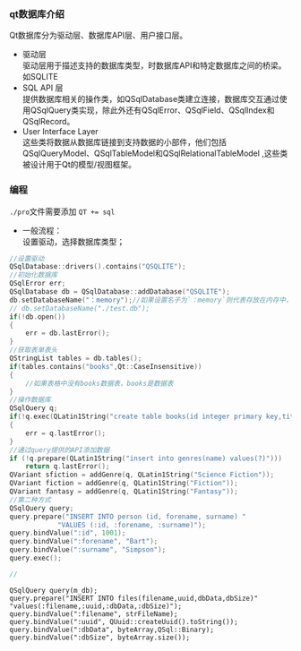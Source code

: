 ### qt数据库介绍   
Qt数据库分为驱动层、数据库API层、用户接口层。 
- 驱动层   
驱动层用于描述支持的数据库类型，时数据库API和特定数据库之间的桥梁。如SQLITE   
- SQL API 层    
提供数据库相关的操作类，如QSqlDatabase类建立连接，数据库交互通过使用QSqlQuery类实现，除此外还有QSqlError、QSqlField、QSqlIndex和QSqlRecord。   
- User Interface Layer  
这些类将数据从数据库链接到支持数据的小部件，他们包括QSqlQueryModel、QSqlTableModel和QSqlRelationalTableModel ,这些类被设计用于Qt的模型/视图框架。  


### 编程   
`./pro`文件需要添加 `QT += sql`   

- 一般流程：   
设置驱动，选择数据库类型；   
```C
//设置驱动
QSqlDatabase::drivers().contains("QSQLITE");
//初始化数据库
QSqlError err;
QSqlDatabase db = QSqlDatabase::addDatabase("QSQLITE");
db.setDatabaseName("：memory");//如果设置名子为`：memory`则代表存放在内存中，程序完成后就释放掉了，如果需要使用文件存储，则为文件路径
// db.setDatabaseName("./test.db");
if(!db.open())
{
    err = db.lastError();
}
//获取表单表头 
QStringList tables = db.tables();
if(tables.contains("books",Qt::CaseInsensitive))
{
    //如果表格中没有books数据表，books是数据表
}
//操作数据库
QSqlQuery q;
if(!q.exec(QLatin1String("create table books(id integer primary key,title varchar)"))
{
    err = q.lastError();
}
//通过query提供的API添加数据
if (!q.prepare(QLatin1String("insert into genres(name) values(?)")))
    return q.lastError();
QVariant sfiction = addGenre(q, QLatin1String("Science Fiction"));
QVariant fiction = addGenre(q, QLatin1String("Fiction"));
QVariant fantasy = addGenre(q, QLatin1String("Fantasy"));
//第二种方式
QSqlQuery query;
query.prepare("INSERT INTO person (id, forename, surname) "
            "VALUES (:id, :forename, :surname)");
query.bindValue(":id", 1001);
query.bindValue(":forename", "Bart");
query.bindValue(":surname", "Simpson");
query.exec();

//

```


```
QSqlQuery query(m_db);
query.prepare("INSERT INTO files(filename,uuid,dbData,dbSize)"
"values(:filename,:uuid,:dbData,:dbSize)");
query.bindValue(":filename", strFileName);
query.bindValue(":uuid", QUuid::createUuid().toString());
query.bindValue(":dbData", byteArray,QSql::Binary);
query.bindValue(":dbSize", byteArray.size());
```